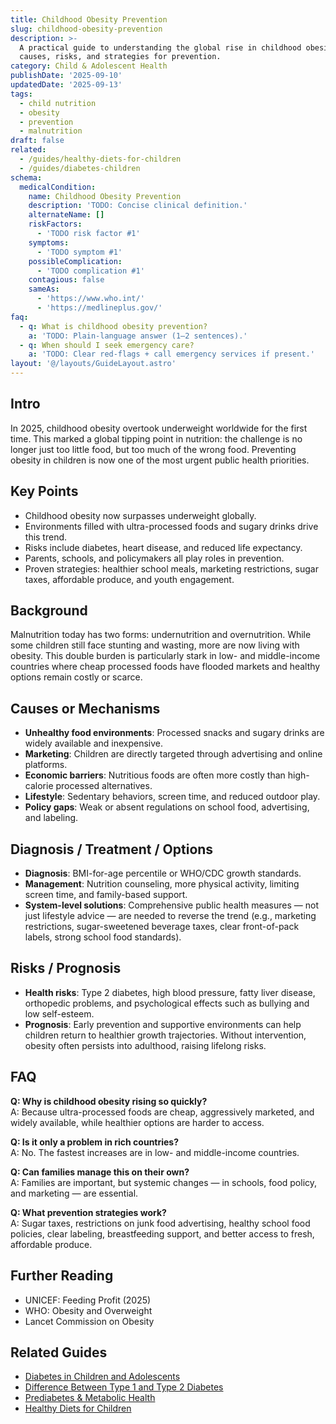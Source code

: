 ```yaml
---
title: Childhood Obesity Prevention
slug: childhood-obesity-prevention
description: >-
  A practical guide to understanding the global rise in childhood obesity, its
  causes, risks, and strategies for prevention.
category: Child & Adolescent Health
publishDate: '2025-09-10'
updatedDate: '2025-09-13'
tags:
  - child nutrition
  - obesity
  - prevention
  - malnutrition
draft: false
related:
  - /guides/healthy-diets-for-children
  - /guides/diabetes-children
schema:
  medicalCondition:
    name: Childhood Obesity Prevention
    description: 'TODO: Concise clinical definition.'
    alternateName: []
    riskFactors:
      - 'TODO risk factor #1'
    symptoms:
      - 'TODO symptom #1'
    possibleComplication:
      - 'TODO complication #1'
    contagious: false
    sameAs:
      - 'https://www.who.int/'
      - 'https://medlineplus.gov/'
faq:
  - q: What is childhood obesity prevention?
    a: 'TODO: Plain-language answer (1–2 sentences).'
  - q: When should I seek emergency care?
    a: 'TODO: Clear red-flags + call emergency services if present.'
layout: '@/layouts/GuideLayout.astro'
---
```

## Intro
In 2025, childhood obesity overtook underweight worldwide for the first time. This marked a global tipping point in nutrition: the challenge is no longer just too little food, but too much of the wrong food. Preventing obesity in children is now one of the most urgent public health priorities.

## Key Points
- Childhood obesity now surpasses underweight globally.  
- Environments filled with ultra-processed foods and sugary drinks drive this trend.  
- Risks include diabetes, heart disease, and reduced life expectancy.  
- Parents, schools, and policymakers all play roles in prevention.  
- Proven strategies: healthier school meals, marketing restrictions, sugar taxes, affordable produce, and youth engagement.  

## Background
Malnutrition today has two forms: undernutrition and overnutrition. While some children still face stunting and wasting, more are now living with obesity. This double burden is particularly stark in low- and middle-income countries where cheap processed foods have flooded markets and healthy options remain costly or scarce.

## Causes or Mechanisms
- **Unhealthy food environments**: Processed snacks and sugary drinks are widely available and inexpensive.  
- **Marketing**: Children are directly targeted through advertising and online platforms.  
- **Economic barriers**: Nutritious foods are often more costly than high-calorie processed alternatives.  
- **Lifestyle**: Sedentary behaviors, screen time, and reduced outdoor play.  
- **Policy gaps**: Weak or absent regulations on school food, advertising, and labeling.  

## Diagnosis / Treatment / Options
- **Diagnosis**: BMI-for-age percentile or WHO/CDC growth standards.  
- **Management**: Nutrition counseling, more physical activity, limiting screen time, and family-based support.  
- **System-level solutions**: Comprehensive public health measures — not just lifestyle advice — are needed to reverse the trend (e.g., marketing restrictions, sugar-sweetened beverage taxes, clear front-of-pack labels, strong school food standards).  

## Risks / Prognosis
- **Health risks**: Type 2 diabetes, high blood pressure, fatty liver disease, orthopedic problems, and psychological effects such as bullying and low self-esteem.  
- **Prognosis**: Early prevention and supportive environments can help children return to healthier growth trajectories. Without intervention, obesity often persists into adulthood, raising lifelong risks.  

## FAQ
**Q: Why is childhood obesity rising so quickly?**  
A: Because ultra-processed foods are cheap, aggressively marketed, and widely available, while healthier options are harder to access.

**Q: Is it only a problem in rich countries?**  
A: No. The fastest increases are in low- and middle-income countries.

**Q: Can families manage this on their own?**  
A: Families are important, but systemic changes — in schools, food policy, and marketing — are essential.

**Q: What prevention strategies work?**  
A: Sugar taxes, restrictions on junk food advertising, healthy school food policies, clear labeling, breastfeeding support, and better access to fresh, affordable produce.

## Further Reading
- UNICEF: Feeding Profit (2025)  
- WHO: Obesity and Overweight  
- Lancet Commission on Obesity  

## Related Guides
- [Diabetes in Children and Adolescents](/guides/diabetes-children-adolescents)  
- [Difference Between Type 1 and Type 2 Diabetes](/guides/type-1-vs-type-2-diabetes)  
- [Prediabetes & Metabolic Health](/guides/prediabetes)  
- [Healthy Diets for Children](/guides/healthy-diets-for-children)  

